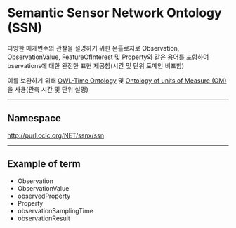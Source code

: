 # Semantic Sensor Network Ontology (SSN)

다양한 매개변수의 관찰을 설명하기 위한 온톨로지로  Observation, ObservationValue, FeatureOfInterest 및 Property와 같은 용어를 포함하여 bservations에 대한 완전한 표현 제공함(시간 및 단위 도메인 비포함)

이를 보완하기 위해 [OWL-Time Ontology](/OWL-Time_Ontology.md) 및 [Ontology of units of Measure (OM)](ontology/Ontology_of_units_of_Measure_(OM).md)을 사용(관측 시간 및 단위 설명)

---
## Namespace

http://purl.oclc.org/NET/ssnx/ssn

---

## Example of term

- Observation
- ObservationValue
- observedProperty
- Property
- observationSamplingTime
- observationResult




